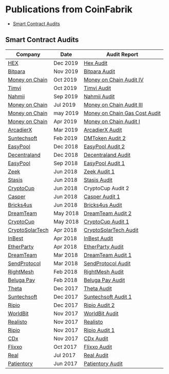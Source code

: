 # Publications from CoinFabrik

* [Smart Contract Audits](#smart-contract-audits)


## Smart Contract Audits

| Company | Date | Audit Report |
| --- | --- | --- |
| [HEX](https://hex.win/) | Dec 2019 | [Hex Audit](https://blog.coinfabrik.com/hex-smart-contract-audit/)|
| [Bitpara](https://www.bitpara.com/) | Nov 2019 | [Bitpara Audit](https://blog.coinfabrik.com/bitpara-smart-contract-audit/) |
| [Money on Chain](https://moneyonchain.com/) | Oct 2019 | [Money on Chain Audit IV](https://blog.coinfabrik.com/money-on-chain-security-audit-iv/) |
| [Timvi](https://timvi.com/) | Oct 2019 | [Timvi Audit](https://blog.coinfabrik.com/timvi-smart-contract-audit/) |
| [Nahmii](https://www.nahmii.io/) | Sep 2019 | [Nahmii Audit](https://blog.coinfabrik.com/nahmii-security-audit/) |
| [Money on Chain](https://moneyonchain.com/) | Jul 2019 | [Money on Chain Audit III](https://blog.coinfabrik.com/money-on-chain-security-audit-iii/) |
| [Money on Chain](https://moneyonchain.com/) | may 2019 | [Money on Chain Gas Cost Audit](https://blog.coinfabrik.com/money-on-chain-gas-cost/) |
| [Money on Chain](https://moneyonchain.com/) | Apr 2019 | [Money on Chain Audit I](https://blog.coinfabrik.com/money-on-chain-security-audit-i/) |
| [ArcadierX](https://www.arcadierx.io) | Mar 2019 | [ArcadierX Audit](https://blog.coinfabrik.com/arcadierx-security-audit/) |
| [Suntechsoft](https://suntechsoft.com/) | Feb 2019 | [DMToken Audit 2](https://blog.coinfabrik.com/dmtoken-security-audit-v2-2019-updated/) |
| [EasyPool](http://easypool.io/) | Dec 2018 | [EasyPool Audit 2](https://blog.coinfabrik.com/easypool-smart-contract-security-audit-v2/)|
| [Decentraland](https://decentraland.org/) | Dec 2018 | [Decentraland Audit](https://blog.coinfabrik.com/decentraland-security-audit/)|
| [EasyPool](http://easypool.io/) | Sep 2018 | [EasyPool Audit 1](https://blog.coinfabrik.com/easypool-smart-contract-security-audit/)|
| [Zeek](https://www.zeex.me/) | Jun 2018 | [Zeek Audit 1](https://blog.coinfabrik.com/zeex-token-auditing-report/) |
| [Stasis](https://stasis.net/) | Jun 2018 | [Stasis Audit](https://blog.coinfabrik.com/stasis-token-smart-contract-audit/)|
| [CryptoCup](https://cryptocup.io/) | Jun 2018 |CryptoCup Audit 2 |
| [Casper](https://medium.com/@CasperAPI) | Jun 2018 | [Casper Audit 1](https://blog.coinfabrik.com/casper-cst-token-sale-security-audit/)|
| [Bricks4us](https://www.linkedin.com/company/bricks4us/) | Jun 2018 | [Bricks4us Audit](https://blog.coinfabrik.com/bricks4us-token-smart-contract-security-audit/)|
| [DreamTeam](https://token.dreamteam.gg) | May 2018 | [DreamTeam Audit 2](https://blog.coinfabrik.com/dreamteam-smart-contract-for-players-compensation/)|
| [CryptoCup](https://cryptocup.io/) | May 2018 | [CryptoCup Audit 1](https://blog.coinfabrik.com/cryptocup-audit/) |
| [CryptoSolarTech](https://cryptosolartech.org/) | Apr 2018 | [CryptoSolarTech Audit](https://blog.coinfabrik.com/cryptosolartech-security-audit/) |
| [InBest](http://www.inbest.io/en/) | Apr 2018 | [InBest Audit](https://blog.coinfabrik.com/inbest-token-smart-contract-audit/) |
| [EtherParty](https://token.dreamteam.gg) | Apr 2018 | [EtherParty Audit](https://blog.coinfabrik.com/etherparty-token-smart-contract-security-audit-coinfabrik/)|
| [DreamTeam](https://token.dreamteam.gg) | Mar 2018 | [DreamTeam Audit 1](https://blog.coinfabrik.com/dreamteam-token-audit/)|
| [SendProtocol](https://www.sendprotocol.com/) | Mar 2018 | [SendProtocol Audit](https://blog.coinfabrik.com/security-audit-send-sdt-token-sale-ico-smart-contract/)|
| [RightMesh](https://www.rightmesh.io/) | Feb 2018 | [RightMesh Audit](https://blog.coinfabrik.com/rightmesh-token-sale-smart-contract-audit-master/)|
| [Beluga Pay](https://www.belugapay.com/) | Feb 2018 | [Beluga Pay Audit](https://blog.coinfabrik.com/beluga-pay-bbi-security-audit/)|
| [Theta](https://www.thetatoken.org/) | Dec 2017 | [Theta Audit](https://blog.coinfabrik.com/tetha-token-sale-security-audit/)|
| [Suntechsoft](https://suntechsoft.com/) | Dec 2017 | [Suntechsoft Audit 1](https://blog.coinfabrik.com/dmtoken-token-sale-smart-contract-audit/)|
| [Ripio](https://ripiocredit.network/) | Dec 2017 | [Ripio Audit 2](https://blog.coinfabrik.com/rcn-basiccosigner-smart-contract-security-audit/) |
| [WorldBit](https://medium.com/@worldbit.com) | Nov 2017 | [WorldBit Audit](https://blog.coinfabrik.com/worldbit-token-sale-smart-contract-audit/)|
| [Realisto](https://medium.com/@Realisto) | Nov 2017 | [Realisto](https://blog.coinfabrik.com/realisto-token-sale-smart-contract-audit/)|
| [Ripio](https://ripiocredit.network/) | Nov 2017 | [Ripio Audit 1](https://blog.coinfabrik.com/ripio-credit-network-rcn-smart-contract-audit/) |
| [CDx](https://cdxproject.com) | Nov 2017 | [CDx Audit](https://blog.coinfabrik.com/cdx-smart-contract-plataform-audit/)|
| [Flixxo](https://www.flixxo.com/) | Oct 2017 | [Flixxo Audit](https://blog.coinfabrik.com/flixxo-token-sale-audit/) |
| [Real](https://www.real.markets) | Jul 2017 | [Real Audit](https://blog.coinfabrik.com/security-audit-real-estate-crypto-token/)|
| [Patientory](https://patientory.com/) | Jun 2017 | [Patientory Audit](https://blog.coinfabrik.com/security-audit-crowdsale-token-ptoy-token-ico/)|


